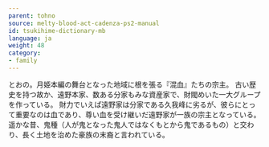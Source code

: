 ```yaml
---
parent: tohno
source: melty-blood-act-cadenza-ps2-manual
id: tsukihime-dictionary-mb
language: ja
weight: 48
category:
- family
---
```


とおの。月姫本編の舞台となった地域に根を張る『混血』たちの宗主。
古い歴史を持つ故か、遠野本家、数ある分家もみな資産家で、財閥めいた一大グループを作っている。
財力でいえぱ遠野家は分家である久我峰に劣るが、彼らにとって重要なのは血であり、尊い血を受け継いだ遠野家が一族の宗主となっている。
遥かな昔、鬼種（人が鬼となった鬼人ではなくもとから鬼であるもの）と交わり、長く土地を治めた豪族の末裔と言われている。
